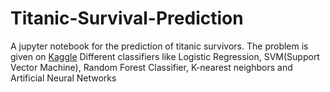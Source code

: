 # Titanic-Survival-Prediction
A jupyter notebook for the prediction of titanic survivors.
The problem is given on [Kaggle](https://www.kaggle.com/c/titanic/data)
Different classifiers like Logistic Regression, SVM(Support Vector Machine), Random Forest Classifier, K-nearest neighbors and Artificial Neural Networks
